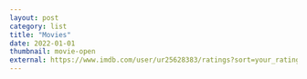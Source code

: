 ```yaml
---
layout: post
category: list
title: "Movies"
date: 2022-01-01
thumbnail: movie-open
external: https://www.imdb.com/user/ur25628383/ratings?sort=your_rating,desc&ratingFilter=0&mode=grid&ref_=undefined&lastPosition=0
---
```


